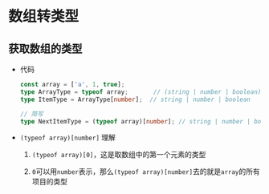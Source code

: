 # 数组转类型

## 获取数组的类型

*   代码

    ```typescript
    const array = ['a', 1, true];
    type ArrayType = typeof array;       // (string | number | boolean)[]
    type ItemType = ArrayType[number];  // string | number | boolean

    // 简写
    type NextItemType = (typeof array)[number]; // string | number | boolean
    ```

*   `(typeof array)[number]` 理解

    1.  `(typeof array)[0]`，这是取数组中的第一个元素的类型

    2.  `0`可以用`number`表示，那么`(typeof array)[number]`去的就是`array`的所有项目的类型
